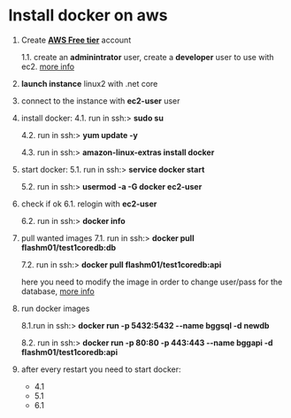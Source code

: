 # Install docker on aws

1. Create [**AWS Free tier**](https://aws.amazon.com/free/?all-free-tier.sort-by=item.additionalFields.SortRank&all-free-tier.sort-order=asc) account

    1.1. create an **adminintrator** user, create a **developer** user to use with ec2. [more info](https://github.com/bogdan8z/dockercoredb/blob/master/docs/install-aws/add-dev.md)

2. **launch instance** linux2 with .net core

3. connect to the instance with **ec2-user** user

4. install docker:
    4.1. run in ssh:> **sudo su**

    4.2. run in ssh:> **yum update -y**

    4.3. run in ssh:> **amazon-linux-extras install docker**

5. start docker:
    5.1. run in ssh:> **service docker start**

    5.2. run in ssh:> **usermod -a -G docker ec2-user**

6. check if ok
    6.1. relogin with **ec2-user**

    6.2. run in ssh:> **docker info**

7. pull wanted images
    7.1. run in ssh:> **docker pull flashm01/test1coredb:db**

    7.2. run in ssh:> **docker pull flashm01/test1coredb:api**

    here you need to modify the image in order to change user/pass for the database, [more info](https://github.com/bogdan8z/dockercoredb/blob/master/README.md#howto-modify-an-image-and-create-another-one)

8. run docker images

    8.1.run in ssh:> **docker run -p 5432:5432 --name bggsql -d newdb**

    8.2. run in ssh:> **docker run -p 80:80 -p 443:443 --name bggapi -d flashm01/test1coredb:api**

9. after every restart you need to start docker:

    * 4.1
    * 5.1
    * 6.1
